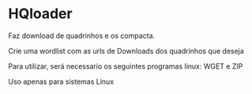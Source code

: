 # HQloader
Faz download de quadrinhos e os compacta.


Crie uma wordlist com as urls de Downloads dos quadrinhos que deseja

Para utilizar, será necessario os seguintes programas linux: WGET e ZIP

Uso apenas para sistemas Linux
